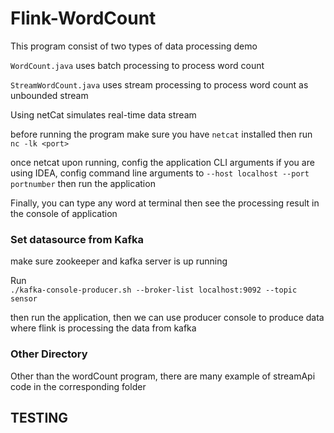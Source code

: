 # Flink-WordCount

This program consist of two types of data processing demo

`WordCount.java` uses batch processing to process word count

`StreamWordCount.java` uses stream processing to process word count as unbounded stream

Using netCat simulates real-time data stream

before running the program make sure you  have `netcat` installed then run <br/>
`nc -lk <port>`

once netcat upon running, config the application CLI arguments
if you are using IDEA, config command line arguments to `--host localhost --port portnumber` then run the application

Finally, you can type any word at terminal then see the processing result in the console of application


### Set datasource from Kafka

make sure zookeeper and kafka server is up running 

Run <br/>
`./kafka-console-producer.sh --broker-list localhost:9092 --topic sensor`

then run the application, then we can use producer console to produce data where flink is processing the data from kafka


### Other Directory 
Other than the wordCount program, there are many example of streamApi code in the corresponding folder


## TESTING